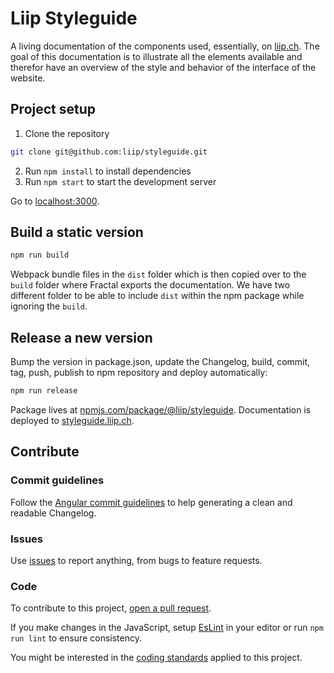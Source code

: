 # Liip Styleguide

A living documentation of the components used, essentially, on [liip.ch](https://www.liip.ch). The goal of this documentation is to illustrate all the elements available and therefor have an overview of the style and behavior of the interface of the website.

## Project setup

1. Clone the repository
```bash
git clone git@github.com:liip/styleguide.git
```
2. Run `npm install` to install dependencies
3. Run `npm start` to start the development server

Go to [localhost:3000](http://localhost:3000/).

## Build a static version

```bash
npm run build
```

Webpack bundle files in the `dist` folder which is then copied over to the `build` folder where Fractal exports the documentation. We have two different folder to be able to include `dist` within the npm package while ignoring the `build`.

## Release a new version

Bump the version in package.json, update the Changelog, build, commit, tag, push, publish to npm repository and deploy automatically:

```bash
npm run release
```

Package lives at [npmjs.com/package/@liip/styleguide](https://www.npmjs.com/package/@liip/styleguide).
Documentation is deployed to [styleguide.liip.ch](https://styleguide.liip.ch).

## Contribute

### Commit guidelines

Follow the [Angular commit guidelines](https://github.com/angular/angular.js/blob/master/DEVELOPERS.md#-git-commit-guidelines) to help generating a clean and readable Changelog.

### Issues

Use [issues](https://github.com/liip/styleguide/issues) to report anything, from bugs to feature requests.

### Code

To contribute to this project, [open a pull request](https://github.com/liip/styleguide/pulls).

If you make changes in the JavaScript, setup [EsLint](https://eslint.org/) in your editor or run `npm run lint` to ensure consistency.

You might be interested in the [coding standards](https://github.com/team-rawbot/coding-standards) applied to this project.
